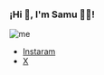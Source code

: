 ### ¡Hi 👋, I'm Samu 👨‍💻!

![me](https://github.com/GaryMontoya/GaryMontoya/assets/151394307/ae172e66-e394-4011-b23a-f2dcc9878287)

- [Instaram](https://www.instagram.com/smontoyag/)
- [X](https://twitter.com/samu7montoya)

<!--
**GaryMontoya/GaryMontoya** is a ✨ _special_ ✨ repository because its `README.md` (this file) appears on your GitHub profile.
-->
